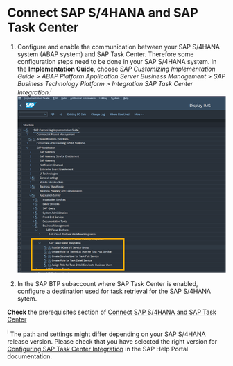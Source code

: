 # Connect SAP S/4HANA and SAP Task Center

1. Configure and enable the communication between your SAP S/4HANA system (ABAP system) and SAP Task Center. Therefore some configuration steps need to be done in your SAP S/4HANA system. In the **Implementation Guide**, choose *SAP Customizing Implementation Guide > ABAP Platform  Application Server  Business Management > SAP Business Technology Platform > Integration  SAP Task Center Integration.<sup>i</sup>*  
![SAP S/4HANA IMG config](images/s4h-img-tree.png)

2. In the SAP BTP subaccount where SAP Task Center is enabled, configure a destination used for task retrieval for the SAP S/4HANA sytem. 

**Check** the prerequisites section of [Connect SAP S/4HANA and SAP Task Center
](https://help.sap.com/docs/TASK_CENTER/08cbda59b4954e93abb2ec85f1db399d/143af9bb452f4aa5a9980035d9edee5b.html)

<sup>i</sup> The path and settings might differ depending on your SAP S/4HANA release version. Please check that you have selected the right version for [Configuring SAP Task Center Integration](https://help.sap.com/docs/SAP_S4HANA_ON-PREMISE/0f18dddf28764f5b807ecd80549044cc/5117f21ef28f4e698d99fe3fdbc1be2a.html?version=2021.002) in the SAP Help Portal documentation.

